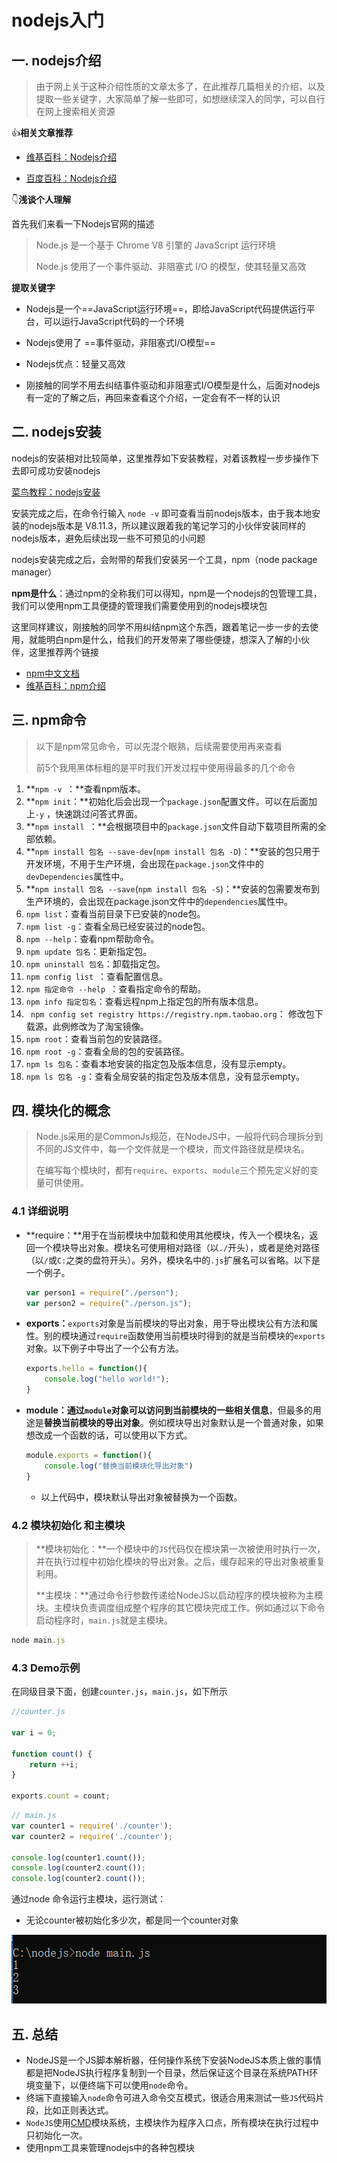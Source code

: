 # nodejs入门



## 一. nodejs介绍

> 由于网上关于这种介绍性质的文章太多了，在此推荐几篇相关的介绍，以及提取一些关键字，大家简单了解一些即可，如想继续深入的同学，可以自行在网上搜索相关资源

:thumbsup:**相关文章推荐**

- [维基百科：Nodejs介绍](https://zh.wikipedia.org/zh-cn/Node.js)

- [百度百科：Nodejs介绍](https://baike.baidu.com/item/node.js/7567977?fromtitle=nodejs&fromid=11244313&fr=aladdin)

:point_down:**浅谈个人理解**

首先我们来看一下Nodejs官网的描述

> Node.js 是一个基于 Chrome V8 引擎的 JavaScript 运行环境
>
> Node.js 使用了一个事件驱动、非阻塞式 I/O 的模型，使其轻量又高效

**提取关键字**

- Nodejs是一个==JavaScript运行环境==，即给JavaScript代码提供运行平台，可以运行JavaScript代码的一个环境
- Nodejs使用了 ==事件驱动，非阻塞式I/O模型==
- Nodejs优点：轻量又高效

- 刚接触的同学不用去纠结事件驱动和非阻塞式I/O模型是什么，后面对nodejs有一定的了解之后，再回来查看这个介绍，一定会有不一样的认识



## 二. nodejs安装

nodejs的安装相对比较简单，这里推荐如下安装教程，对着该教程一步步操作下去即可成功安装nodejs

[菜鸟教程：nodejs安装](http://www.runoob.com/nodejs/nodejs-install-setup.html)

安装完成之后，在命令行输入 `node -v` 即可查看当前nodejs版本，由于我本地安装的nodejs版本是 V8.11.3，所以建议跟着我的笔记学习的小伙伴安装同样的nodejs版本，避免后续出现一些不可预见的小问题

nodejs安装完成之后，会附带的帮我们安装另一个工具，npm（node package manager）

**npm是什么**：通过npm的全称我们可以得知，npm是一个nodejs的包管理工具，我们可以使用npm工具便捷的管理我们需要使用到的nodejs模块包

这里同样建议，刚接触的同学不用纠结npm这个东西，跟着笔记一步一步的去使用，就能明白npm是什么，给我们的开发带来了哪些便捷，想深入了解的小伙伴，这里推荐两个链接

- [npm中文文档](https://www.npmjs.cn)
- [维基百科：npm介绍](https://zh.wikipedia.org/wiki/Npm)



## 三. npm命令

> 以下是npm常见命令，可以先混个眼熟，后续需要使用再来查看
>
> 前5个我用黑体标粗的是平时我们开发过程中使用得最多的几个命令

1. **`npm -v `：**查看npm版本。
2. **`npm init`：**初始化后会出现一个`package.json`配置文件。可以在后面加上`-y` ，快速跳过问答式界面。
3. **`npm install `：**会根据项目中的`package.json`文件自动下载项目所需的全部依赖。
4. **`npm install 包名 --save-dev`(`npm install 包名 -D`)：**安装的包只用于开发环境，不用于生产环境，会出现在`package.json`文件中的`devDependencies`属性中。
5. **`npm install 包名 --save`(`npm install 包名 -S`)：**安装的包需要发布到生产环境的，会出现在package.json文件中的`dependencies`属性中。
6. `npm list`：查看当前目录下已安装的node包。
7. `npm list -g`：查看全局已经安装过的node包。
8. `npm --help`：查看npm帮助命令。
9. `npm update 包名`：更新指定包。
10. `npm uninstall 包名`：卸载指定包。
11. `npm config list `：查看配置信息。
12. `npm 指定命令 --help `：查看指定命令的帮助。
13. `npm info 指定包名`：查看远程npm上指定包的所有版本信息。
14. ` npm config set registry https://registry.npm.taobao.org`： 修改包下载源，此例修改为了淘宝镜像。
15. `npm root`：查看当前包的安装路径。
16. `npm root -g`：查看全局的包的安装路径。
17. `npm ls 包名`：查看本地安装的指定包及版本信息，没有显示empty。
18. `npm ls 包名 -g`：查看全局安装的指定包及版本信息，没有显示empty。



## 四. 模块化的概念

> Node.js采用的是CommonJs规范，在NodeJS中，一般将代码合理拆分到不同的JS文件中，每一个文件就是一个模块，而文件路径就是模块名。
>
> 在编写每个模块时，都有`require`、`exports`、`module`三个预先定义好的变量可供使用。

### 4.1 详细说明

- **require：**用于在当前模块中加载和使用其他模块，传入一个模块名，返回一个模块导出对象。模块名可使用相对路径（以`./`开头），或者是绝对路径（以`/`或`C:`之类的盘符开头）。另外，模块名中的`.js`扩展名可以省略。以下是一个例子。

  ~~~js
  var person1 = require("./person");
  var person2 = require("./person.js");
  ~~~

- **exports：**`exports`对象是当前模块的导出对象，用于导出模块公有方法和属性。别的模块通过`require`函数使用当前模块时得到的就是当前模块的`exports`对象。以下例子中导出了一个公有方法。

  ~~~js
  exports.hello = function(){
      console.log("hello world!");
  }
  ~~~

- **module：**通过`module`对象可以**访问到当前模块的一些相关信息**，但最多的用途是**替换当前模块的导出对象**。例如模块导出对象默认是一个普通对象，如果想改成一个函数的话，可以使用以下方式。

  ~~~js
  module.exports = function(){
      console.log("替换当前模块化导出对象")
  }
  ~~~

  - 以上代码中，模块默认导出对象被替换为一个函数。

### 4.2 模块初始化 和主模块

> **模块初始化：**一个模块中的`JS`代码仅在模块第一次被使用时执行一次，并在执行过程中初始化模块的导出对象。之后，缓存起来的导出对象被重复利用。
>
> **主模块：**通过命令行参数传递给NodeJS以启动程序的模块被称为主模块。主模块负责调度组成整个程序的其它模块完成工作。例如通过以下命令启动程序时，`main.js`就是主模块。

```js
node main.js
```

### 4.3 Demo示例

在同级目录下面，创建`counter.js`，`main.js`，如下所示

```js
//counter.js

var i = 0;

function count() {
    return ++i;
}

exports.count = count;
```

```js
// main.js
var counter1 = require('./counter');
var counter2 = require('./counter');

console.log(counter1.count());
console.log(counter2.count());
console.log(counter2.count());
```

通过node 命令运行主模块，运行测试：

- 无论counter被初始化多少次，都是同一个counter对象

![模块化Demo演示](./imgs/node入门_01.png)









## 五. 总结

- NodeJS是一个JS脚本解析器，任何操作系统下安装NodeJS本质上做的事情都是把NodeJS执行程序复制到一个目录，然后保证这个目录在系统PATH环境变量下，以便终端下可以使用`node`命令。
- 终端下直接输入`node`命令可进入命令交互模式，很适合用来测试一些`JS`代码片段，比如正则表达式。
- `NodeJS`使用[CMD](http://wiki.commonjs.org/)模块系统，主模块作为程序入口点，所有模块在执行过程中只初始化一次。
- 使用npm工具来管理nodejs中的各种包模块

